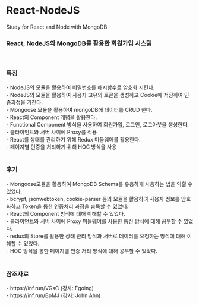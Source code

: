 # React-NodeJS
Study for React and Node with MongoDB

<h3>React, NodeJS와 MongoDB를 활용한 회원가입 시스템</h3>
<br>
<h3>특징</h3>
- NodeJS의 모듈을 활용하여 비밀번호를 해시함수로 암호화 시킨다.<br>
- NodeJS의 모듈을 활용하여 사용자 고유의 토큰을 생성하고 Cookie에 저장하여 인증과정을 거친다.<br>
- Mongoose 모듈을 활용하여 mongoDB에 데이터를 CRUD 한다.<br>
- React의 Component 개념을 활용한다.<br>
- Functional Component 방식을 사용하여 회원가입, 로그인, 로그아웃을 생성한다.<br>
- 클라이언트와 서버 사이에 Proxy를 적용<br>
- React를 상태를 관리하기 위해 Redux 미들웨어를 활용한다.<br>
- 페이지별 인증을 처리하기 위해 HOC 방식을 사용
<br><br>


<h3>후기</h3>
- Mongoose모듈을 활용하여 MongoDB Schema를 유용하게 사용하는 법을 익힐 수 있었다.<br>
- bcrypt, jsonwebtoken, cookie-parser 등의 모듈을 활용하여 사용자 정보를 암호화하고 Token을 통한 인증처리 과정을 습득할 수 있었다.<br>
- React의 Component 방식에 대해 이해할 수 있었다.<br>
- 클라이언트와 서버 사이에 Proxy 미들웨어를 사용한 통신 방식에 대해 공부할 수 있었다.<br>
- redux의 Store를 활용한 상태 관리 방식과 서버로 데이터를 요청하는 방식에 대해 이해할 수 있었다.<br>
- HOC 방식을 통한 페이지별 인증 처리 방식에 대해 공부할 수 있었다.
<br><br>

<h3>참조자료</h3>
- https://inf.run/VGsC (강사: Egoing)<br>
- https://inf.run/BpMJ (강사: John Ahn)
